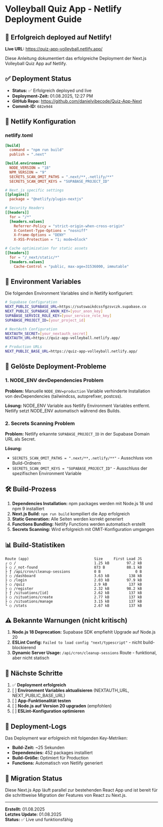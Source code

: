 # Volleyball Quiz App - Netlify Deployment Guide

## 🎉 Erfolgreich deployed auf Netlify!

**Live URL:** https://quiz-app-volleyball.netlify.app/

Diese Anleitung dokumentiert das erfolgreiche Deployment der Next.js Volleyball Quiz App auf Netlify.

## ✅ Deployment Status

- **Status:** ✅ Erfolgreich deployed und live
- **Deployment-Zeit:** 01.08.2025, 12:27 PM
- **GitHub Repo:** https://github.com/danielvibecode/Quiz-App-Next
- **Commit-ID:** `682e9d4`

## 🔧 Netlify Konfiguration

### netlify.toml
```toml
[build]
  command = "npm run build"
  publish = ".next"

[build.environment]
  NODE_VERSION = "18"
  NPM_VERSION = "9"
  SECRETS_SCAN_OMIT_PATHS = ".next/**,.netlify/**"
  SECRETS_SCAN_OMIT_KEYS = "SUPABASE_PROJECT_ID"

# Next.js specific settings
[[plugins]]
  package = "@netlify/plugin-nextjs"

# Security Headers
[[headers]]
  for = "/*"
  [headers.values]
    Referrer-Policy = "strict-origin-when-cross-origin"
    X-Content-Type-Options = "nosniff"
    X-Frame-Options = "DENY"
    X-XSS-Protection = "1; mode=block"

# Cache optimization for static assets
[[headers]]
  for = "/_next/static/*"
  [headers.values]
    Cache-Control = "public, max-age=31536000, immutable"
```

## 🔐 Environment Variables

Die folgenden Environment Variables sind in Netlify konfiguriert:

```bash
# Supabase Configuration
NEXT_PUBLIC_SUPABASE_URL=https://sutswaikdcssfgzsvczk.supabase.co
NEXT_PUBLIC_SUPABASE_ANON_KEY=[your_anon_key]
SUPABASE_SERVICE_ROLE_KEY=[your_service_role_key]
SUPABASE_PROJECT_ID=[your_project_id]

# NextAuth Configuration
NEXTAUTH_SECRET=[your_nextauth_secret]
NEXTAUTH_URL=https://quiz-app-volleyball.netlify.app/

# Production URLs
NEXT_PUBLIC_BASE_URL=https://quiz-app-volleyball.netlify.app/
```

## 🚨 Gelöste Deployment-Probleme

### 1. NODE_ENV devDependencies Problem
**Problem:** Manuelle `NODE_ENV=production` Variable verhinderte Installation von devDependencies (tailwindcss, autoprefixer, postcss).

**Lösung:** NODE_ENV Variable aus Netlify Environment Variables entfernt. Netlify setzt NODE_ENV automatisch während des Builds.

### 2. Secrets Scanning Problem
**Problem:** Netlify erkannte `SUPABASE_PROJECT_ID` in der Supabase Domain URL als Secret.

**Lösung:** 
- `SECRETS_SCAN_OMIT_PATHS = ".next/**,.netlify/**"` - Ausschluss von Build-Ordnern
- `SECRETS_SCAN_OMIT_KEYS = "SUPABASE_PROJECT_ID"` - Ausschluss der spezifischen Environment Variable

## 🛠️ Build-Prozess

1. **Dependencies Installation:** npm packages werden mit Node.js 18 und npm 9 installiert
2. **Next.js Build:** `npm run build` kompiliert die App erfolgreich
3. **Static Generation:** Alle Seiten werden korrekt generiert
4. **Functions Bundling:** Netlify Functions werden automatisch erstellt
5. **Secrets Scanning:** Wird erfolgreich mit OMIT-Konfiguration umgangen

## 📊 Build-Statistiken

```
Route (app)                              Size     First Load JS
┌ ○ /                                    1.25 kB        97.2 kB
├ ○ /_not-found                          873 B          88.1 kB
├ ƒ /api/cron/cleanup-sessions           0 B                0 B
├ ○ /dashboard                           3.63 kB         138 kB
├ ○ /login                               2.03 kB        97.9 kB
├ ○ /quiz                                2.9 kB          137 kB
├ ○ /register                            2.32 kB        98.2 kB
├ ƒ /situations/[id]                     2.62 kB         137 kB
├ ○ /situations/create                   2.77 kB         137 kB
├ ○ /situations/manage                   3.15 kB         137 kB
└ ○ /stats                               2.67 kB         137 kB
```

## ⚠️ Bekannte Warnungen (nicht kritisch)

1. **Node.js 18 Deprecation:** Supabase SDK empfiehlt Upgrade auf Node.js 20
2. **ESLint Config:** `Failed to load config "next/typescript"` - nicht build-blockierend
3. **Dynamic Server Usage:** `/api/cron/cleanup-sessions` Route - funktional, aber nicht statisch

## 🚀 Nächste Schritte

1. ✅ **Deployment erfolgreich**
2. [ ] **Environment Variables aktualisieren** (NEXTAUTH_URL, NEXT_PUBLIC_BASE_URL)
3. [ ] **App-Funktionalität testen**
4. [ ] **Node.js auf Version 20 upgraden** (empfohlen)
5. [ ] **ESLint-Konfiguration optimieren**

## 📝 Deployment-Logs

Das Deployment war erfolgreich mit folgenden Key-Metriken:
- **Build-Zeit:** ~25 Sekunden
- **Dependencies:** 452 packages installiert
- **Build-Größe:** Optimiert für Production
- **Functions:** Automatisch von Netlify generiert

## 🎯 Migration Status

Diese Next.js App läuft parallel zur bestehenden React App und ist bereit für die schrittweise Migration der Features von React zu Next.js.

---

**Erstellt:** 01.08.2025  
**Letztes Update:** 01.08.2025  
**Status:** ✅ Live und funktionsfähig
